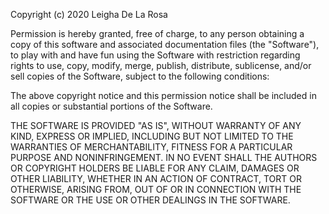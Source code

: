 Copyright (c) 2020 Leigha De La Rosa

Permission is hereby granted, free of charge, to any person obtaining
a copy of this software and associated documentation files (the
"Software"), to play with and have fun using the Software with restriction regarding rights to use, copy, modify, merge, publish,
distribute, sublicense, and/or sell copies of the Software, subject to
the following conditions:

The above copyright notice and this permission notice shall be
included in all copies or substantial portions of the Software.

THE SOFTWARE IS PROVIDED "AS IS", WITHOUT WARRANTY OF ANY KIND,
EXPRESS OR IMPLIED, INCLUDING BUT NOT LIMITED TO THE WARRANTIES OF
MERCHANTABILITY, FITNESS FOR A PARTICULAR PURPOSE AND
NONINFRINGEMENT. IN NO EVENT SHALL THE AUTHORS OR COPYRIGHT HOLDERS BE
LIABLE FOR ANY CLAIM, DAMAGES OR OTHER LIABILITY, WHETHER IN AN ACTION
OF CONTRACT, TORT OR OTHERWISE, ARISING FROM, OUT OF OR IN CONNECTION
WITH THE SOFTWARE OR THE USE OR OTHER DEALINGS IN THE SOFTWARE.